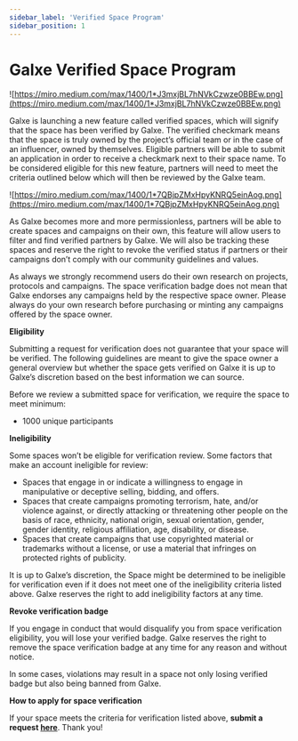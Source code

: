 ```yaml
---
sidebar_label: 'Verified Space Program'
sidebar_position: 1
---
```


# Galxe Verified Space Program

![https://miro.medium.com/max/1400/1*J3mxjBL7hNVkCzwze0BBEw.png](https://miro.medium.com/max/1400/1*J3mxjBL7hNVkCzwze0BBEw.png)

Galxe is launching a new feature called verified spaces, which will signify that the space has been verified by Galxe. The verified checkmark means that the space is truly owned by the project’s official team or in the case of an influencer, owned by themselves. Eligible partners will be able to submit an application in order to receive a checkmark next to their space name. To be considered eligible for this new feature, partners will need to meet the criteria outlined below which will then be reviewed by the Galxe team.

![https://miro.medium.com/max/1400/1*7QBjpZMxHpyKNRQ5einAog.png](https://miro.medium.com/max/1400/1*7QBjpZMxHpyKNRQ5einAog.png)

As Galxe becomes more and more permissionless, partners will be able to create spaces and campaigns on their own, this feature will allow users to filter and find verified partners by Galxe. We will also be tracking these spaces and reserve the right to revoke the verified status if partners or their campaigns don’t comply with our community guidelines and values.

As always we strongly recommend users do their own research on projects, protocols and campaigns. The space verification badge does not mean that Galxe endorses any campaigns held by the respective space owner. Please always do your own research before purchasing or minting any campaigns offered by the space owner.

**Eligibility**

Submitting a request for verification does not guarantee that your space will be verified. The following guidelines are meant to give the space owner a general overview but whether the space gets verified on Galxe it is up to Galxe’s discretion based on the best information we can source.

Before we review a submitted space for verification, we require the space to meet minimum:

- 1000 unique participants

**Ineligibility**

Some spaces won’t be eligible for verification review. Some factors that make an account ineligible for review:

- Spaces that engage in or indicate a willingness to engage in manipulative or deceptive selling, bidding, and offers.
- Spaces that create campaigns promoting terrorism, hate, and/or violence against, or directly attacking or threatening other people on the basis of race, ethnicity, national origin, sexual orientation, gender, gender identity, religious affiliation, age, disability, or disease.
- Spaces that create campaigns that use copyrighted material or trademarks without a license, or use a material that infringes on protected rights of publicity.

It is up to Galxe’s discretion, the Space might be determined to be ineligible for verification even if it does not meet one of the ineligibility criteria listed above. Galxe reserves the right to add ineligibility factors at any time.

**Revoke verification badge**

If you engage in conduct that would disqualify you from space verification eligibility, you will lose your verified badge. Galxe reserves the right to remove the space verification badge at any time for any reason and without notice.

In some cases, violations may result in a space not only losing verified badge but also being banned from Galxe.

**How to apply for space verification**

If your space meets the criteria for verification listed above, **submit a request [here](https://forms.gle/FRS9ukHifeqdXLkb8)**. Thank you!
